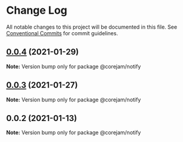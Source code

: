 # Change Log

All notable changes to this project will be documented in this file.
See [Conventional Commits](https://conventionalcommits.org) for commit guidelines.

## [0.0.4](https://github.com/corejam/corejam/compare/@corejam/notify@0.0.2...@corejam/notify@0.0.4) (2021-01-29)

**Note:** Version bump only for package @corejam/notify

## [0.0.3](https://github.com/corejam/corejam/compare/@corejam/notify@0.0.2...@corejam/notify@0.0.3) (2021-01-27)

**Note:** Version bump only for package @corejam/notify

## 0.0.2 (2021-01-13)

**Note:** Version bump only for package @corejam/notify
